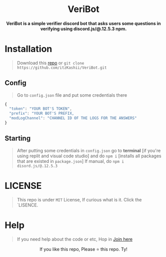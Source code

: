 <h1 align="center">VeriBot</h1>
<h4 align="center">VeriBot is a simple verifier discord bot that asks users some questions in verifying using discord.js/@.12.5.3 npm.</h4>

# Installation
>
> Download this [repo](https://github.com/itzKashii/VeriBot) or `git clone https://github.com/itzKashii/VeriBot.git`

## Config
>
> Go to `config.json` file and put some credentials there
```js
{
  "token": "YOUR BOT'S TOKEN",
  "prefix": "YOUR BOT'S PREFIX,
  "modLogChannel": "CHANNEL ID OF THE LOGS FOR THE ANSWERS"
}
```
## Starting
>
> After putting some credentials in `config.json` go to **terminal** [if you're using replit and visual code studio]
> and do `npm i` [installs all packages that are existed in `package.json`]
> If manual, do `npm i disord.js/@.12.5.3`


# LICENSE
> This repo is under `MIT` License, If curious what is it. Click the `LISENCE.


# Help
> If you need help about the code or etc, Hop in [Join here](https://discord.gg/saike)

<footer align=center>
  If you like this repo, Please ⭐ this repo. Ty!
</footer>
